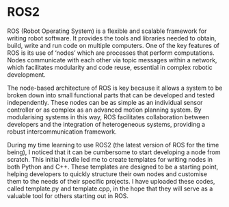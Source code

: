 # ROS2 
ROS (Robot Operating System) is a flexible and scalable framework for writing robot software. It provides the tools and libraries needed to obtain, build, write and run code on multiple computers. One of the key features of ROS is its use of ‘nodes’ which are processes that perform computations. Nodes communicate with each other via topic messages within a network, which facilitates modularity and code reuse, essential in complex robotic development.

The node-based architecture of ROS is key because it allows a system to be broken down into small functional parts that can be developed and tested independently. These nodes can be as simple as an individual sensor controller or as complex as an advanced motion planning system. By modularising systems in this way, ROS facilitates collaboration between developers and the integration of heterogeneous systems, providing a robust intercommunication framework.

During my time learning to use ROS2 (the latest version of ROS for the time being), I noticed that it can be cumbersome to start developing a node from scratch. This initial hurdle led me to create templates for writing nodes in both Python and C++. These templates are designed to be a starting point, helping developers to quickly structure their own nodes and customise them to the needs of their specific projects. I have uploaded these codes, called template.py and template.cpp, in the hope that they will serve as a valuable tool for others starting out in ROS.

